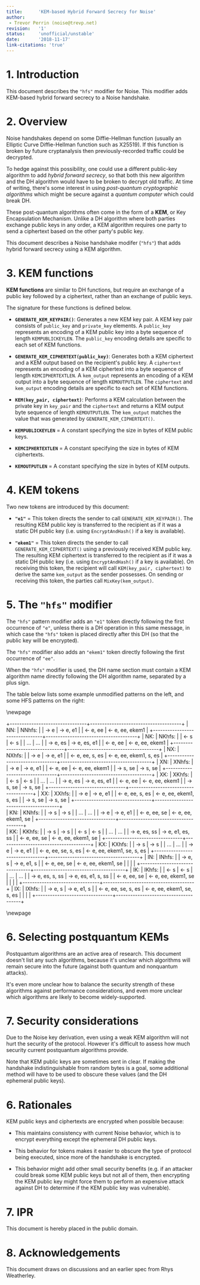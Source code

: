 ```yaml
---
title:      'KEM-based Hybrid Forward Secrecy for Noise'
author:
 - Trevor Perrin (noise@trevp.net)
revision:   '1'
status:     'unofficial/unstable'
date:       '2018-11-17'
link-citations: 'true'
---
```


# 1. Introduction

This document describes the `"hfs"` modifier for Noise.  This modifier adds
KEM-based hybrid forward secrecy to a Noise handshake.

# 2. Overview

Noise handshakes depend on some Diffie-Hellman function (usually an Elliptic
Curve Diffie-Hellman function such as X25519).  If this function is broken by
future cryptanalysis then previously-recorded traffic could be decrypted.

To hedge against this possibility, one could use a different public-key algorithm to add *hybrid forward secrecy*, so that both this new algorithm and the DH algorithm would have to be broken to decrypt old traffic.  At time of writing, there's some interest in using *post-quantum cryptographic algorithms* which might be secure against a *quantum computer* which could break DH.

These post-quantum algorithms often come in the form of a **KEM**, or Key Encapsulation Mechanism.  Unlike a DH algorithm where both parties exchange public keys in any order, a KEM algorithm requires one party to send a ciphertext based on the other party's public key.

This document describes a Noise handshake modifer (`"hfs"`) that adds hybrid forward secrecy using a KEM algorithm.

# 3. KEM functions

**KEM functions** are similar to DH functions, but require an exchange of a public key followed by a ciphertext, rather than an exchange of public keys.

The signature for these functions is defined below.

 * **`GENERATE_KEM_KEYPAIR()`**: Generates a new KEM key pair.  A KEM key pair
   consists of `public_key` and `private_key` elements.  A `public_key`
   represents an encoding of a KEM public key into a byte sequence of length
   `KEMPUBLICKEYLEN`.  The `public_key` encoding details are specific to each set
   of KEM functions.

 * **`GENERATE_KEM_CIPHERTEXT(public_key)`**: Generates both a KEM ciphertext
   and a KEM output based on the recipient's public key.  A `ciphertext`
   represents an encoding of a KEM ciphertext into a byte sequence of length
   `KEMCIPHERTEXTLEN`. A `kem_output` represents an encoding of a KEM output
   into a byte sequence of length `KEMOUTPUTLEN`.  The `ciphertext` and
   `kem_output` encoding details are specific to each set of KEM functions.  

 * **`KEM(key_pair, ciphertext)`**: Performs a KEM calculation
   between the private key in `key_pair` and the `ciphertext` and returns a KEM output
   byte sequence of length `KEMOUTPUTLEN`.  The `kem_output` matches the value
   that was generated by `GENERATE_KEM_CIPHERTEXT()`.

 * **`KEMPUBLICKEYLEN`** = A constant specifying the size in bytes of KEM public keys.

 * **`KEMCIPHERTEXTLEN`** = A constant specifying the size in bytes of KEM ciphertexts.

 * **`KEMOUTPUTLEN`** = A constant specifying the size in bytes of KEM outputs.

# 4. KEM tokens

Two new tokens are introduced by this document:

 * **`"e1"`** = This token directs the sender to call `GENERATE_KEM_KEYPAIR()`.
   The resulting KEM public key is transferred to the recipient as if it was a
   static DH public key (i.e. using `EncryptAndHash()` if a key is available).

 * **`"ekem1"`** = This token directs the sender to call
   `GENERATE_KEM_CIPHERTEXT()` using a previously received KEM public key.  The
   resulting KEM ciphertext is transferred to the recipient as if it was
   a static DH public key (i.e. using `EncryptAndHash()` if a key is available).  On
   receiving this token, the recipient will call `KEM(key_pair, ciphertext)` to
   derive the same `kem_output` as the sender possesses.  On sending or
   receiving this token, the parties call `MixKey(kem_output)`.

# 5. The `"hfs"` modifier

The `"hfs"` pattern modifier adds an `"e1"` token directly following the first
occurrence of `"e"`, unless there is a DH operation in this same message, in
which case the `"hfs"` token is placed directly after this DH (so that the
public key will be encrypted).

The `"hfs"` modifier also adds an `"ekem1"` token directly following the
first occurrence of `"ee"`.

When the `"hfs"` modifier is used, the DH name section must contain a KEM
algorithm name directly following the DH algorithm name, separated by a plus sign.

The table below lists some example unmodified patterns on the left, and some
HFS patterns on the right:

\newpage

+--------------------------------+--------------------------------------+
|     NN:                        |     NNhfs:                           |
|       -> e                     |       -> e, e1                       |
|       <- e, ee                 |       <- e, ee, ekem1                |
+--------------------------------+--------------------------------------+
|     NK:                        |     NKhfs:                           |
|       <- s                     |       <- s                           |
|       ...                      |       ...                            |
|       -> e, es                 |       -> e, es, e1                   |
|       <- e, ee                 |       <- e, ee, ekem1                |
+--------------------------------+--------------------------------------+
|     NX:                        |      NXhfs:                          |
|       -> e                     |        -> e, e1                      |
|       <- e, ee, s, es          |        <- e, ee, ekem1, s, es        |
+--------------------------------+--------------------------------------+
|     XN:                        |      XNhfs:                          |
|       -> e                     |        -> e, e1                      |
|       <- e, ee                 |        <- e, ee, ekem1               |
|       -> s, se                 |        -> s, se                      |
+--------------------------------+--------------------------------------+
|     XK:                        |      XKhfs:                          |
|       <- s                     |        <- s                          |
|       ...                      |        ...                           |
|       -> e, es                 |        -> e, es, e1                  |
|       <- e, ee                 |        <- e, ee, ekem1               |
|       -> s, se                 |        -> s, se                      |
+--------------------------------+--------------------------------------+
|     XX:                        |      XXhfs:                          |
|       -> e                     |        -> e, e1                      |
|       <- e, ee, s, es          |        <- e, ee, ekem1, s, es        |
|       -> s, se                 |        -> s, se                      |
+--------------------------------+--------------------------------------+   
|     KN:                        |       KNhfs:                         |
|       -> s                     |         -> s                         |
|       ...                      |         ...                          |
|       -> e                     |         -> e, e1                     |
|       <- e, ee, se             |         <- e, ee, ekem1, se          |
+--------------------------------+--------------------------------------+   
|     KK:                        |       KKhfs:                         |
|       -> s                     |         -> s                         |
|       <- s                     |         <- s                         |
|       ...                      |         ...                          |
|       -> e, es, ss             |         -> e, e1, es, ss             |
|       <- e, ee, se             |         <- e, ee, ekem1, se          |
+--------------------------------+--------------------------------------+
|     KX:                        |        KXhfs:                        |
|       -> s                     |          -> s                        |
|       ...                      |          ...                         |
|       -> e                     |          -> e, e1                    |
|       <- e, ee, se, s, es      |          <- e, ee, ekem1, se, s, es  |
+--------------------------------+--------------------------------------+
|     IN:                        |        INhfs:                        |
|       -> e, s                  |          -> e, e1, s                 |
|       <- e, ee, se             |          <- e, ee, ekem1, se         |
|                                |                                      |
+--------------------------------+--------------------------------------+
|     IK:                        |        IKhfs:                        |
|       <- s                     |          <- s                        |
|       ...                      |          ...                         |
|       -> e, es, s, ss          |          -> e, es, e1, s, ss         |
|       <- e, ee, se             |          <- e, ee, ekem1, se         |
|                                |                                      |
+--------------------------------+--------------------------------------+
|     IX:                        |        IXhfs:                        |
|       -> e, s                  |          -> e, e1, s                 |
|       <- e, ee, se, s, es      |          <- e, ee, ekem1, se, s, es  |
|                                |                                      |
+--------------------------------+--------------------------------------+

\newpage

# 6. Selecting postquantum KEMs

Postquantum algorithms are an active area of research.  This document doesn't
list any such algorithms, because it's unclear which algorithms
will remain secure into the future (against both quantum and
nonquantum attacks).

It's even more unclear how to balance the security strength of these algorithms
against performance considerations, and even more unclear which algorithms
are likely to become widely-supported.


# 7. Security considerations

Due to the Noise key derivation, even using a weak KEM algorithm will not hurt
the security of the protocol.  However it's difficult to assess how much
security current postquantum algorithms provide.

Note that KEM public keys are sometimes sent in clear.  If making the
handshake indistinguishable from random bytes is a goal, some additional method
will have to be used to obscure these values (and the DH ephemeral public
keys).


# 6. Rationales

KEM public keys and ciphertexts are encrypted when possible because:

 * This maintains consistency with current Noise behavior, which is to encrypt everything except the ephemeral DH public keys.

 * This behavior for tokens makes it easier to obscure the type of protocol being executed, since more of the handshake is encrypted.

 * This behavior might add other small security benefits (e.g. if an attacker could break some KEM public keys but not all of them, then encrypting the KEM public key might force them to perform an expensive attack against DH to determine if the KEM public key was vulnerable).

# 7. IPR

This document is hereby placed in the public domain.

# 8. Acknowledgements

This document draws on discussions and an earlier spec from Rhys Weatherley.

